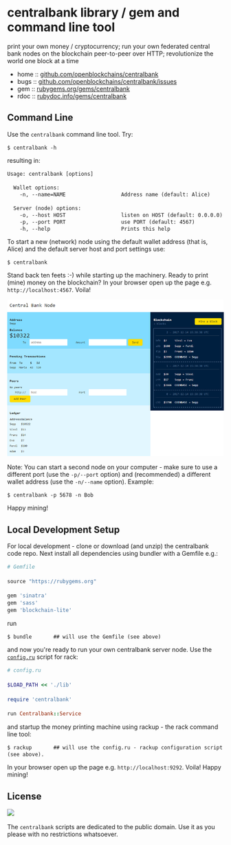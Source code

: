 # centralbank library / gem and command line tool

print your own money / cryptocurrency; run your own federated central bank nodes on the blockchain peer-to-peer over HTTP; revolutionize the world one block at a time


* home  :: [github.com/openblockchains/centralbank](https://github.com/openblockchains/centralbank)
* bugs  :: [github.com/openblockchains/centralbank/issues](https://github.com/openblockchains/centralbank/issues)
* gem   :: [rubygems.org/gems/centralbank](https://rubygems.org/gems/centralbank)
* rdoc  :: [rubydoc.info/gems/centralbank](http://rubydoc.info/gems/centralbank)


## Command Line

Use the `centralbank` command line tool. Try:

```
$ centralbank -h     
```

resulting in:

```
Usage: centralbank [options]

  Wallet options:
    -n, --name=NAME                  Address name (default: Alice)

  Server (node) options:
    -o, --host HOST                  listen on HOST (default: 0.0.0.0)
    -p, --port PORT                  use PORT (default: 4567)
    -h, --help                       Prints this help
```

To start a new (network) node using the default wallet
address (that is, Alice) and the default server host and port settings
use:

```
$ centralbank
```

Stand back ten feets :-) while starting up the machinery.
Ready to print (mine) money on the blockchain?
In your browser open up the page e.g. `http://localhost:4567`. Voila!

![](centralbank.png)



Note: You can start a second node on your computer -
make sure to use a different port (use the `-p/--port` option)
and (recommended)
a different wallet address (use the `-n/--name` option).
Example:

```
$ centralbank -p 5678 -n Bob
```

Happy mining!



## Local Development Setup

For local development - clone or download (and unzip) the centralbank code repo.
Next install all dependencies using bundler with a Gemfile e.g.:

``` ruby
# Gemfile

source "https://rubygems.org"

gem 'sinatra'
gem 'sass'
gem 'blockchain-lite'
```

run

```
$ bundle       ## will use the Gemfile (see above)
```

and now you're ready to run your own centralbank server node. Use the [`config.ru`](config.ru) script for rack:

``` ruby
# config.ru

$LOAD_PATH << './lib'

require 'centralbank'

run Centralbank::Service
```

and startup the money printing machine using rackup - the rack command line tool:

```
$ rackup       ## will use the config.ru - rackup configuration script (see above).
```

In your browser open up the page e.g. `http://localhost:9292`. Voila! Happy mining!



## License

![](https://publicdomainworks.github.io/buttons/zero88x31.png)

The `centralbank` scripts are dedicated to the public domain.
Use it as you please with no restrictions whatsoever.

